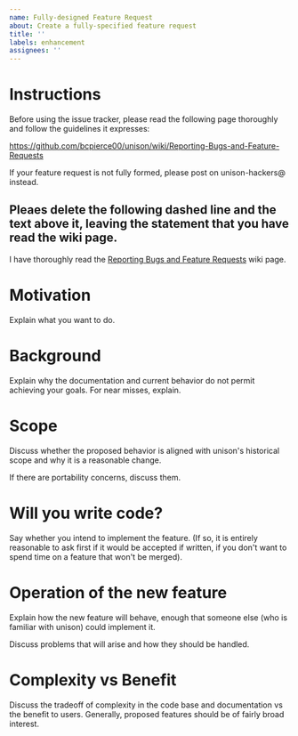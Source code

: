 ```yaml
---
name: Fully-designed Feature Request
about: Create a fully-specified feature request
title: ''
labels: enhancement
assignees: ''
---
```


# Instructions

Before using the issue tracker, please read the following page
thoroughly and follow the guidelines it expresses:

https://github.com/bcpierce00/unison/wiki/Reporting-Bugs-and-Feature-Requests

If your feature request is not fully formed, please post on
unison-hackers@ instead.

Pleaes delete the following dashed line and the text above it, leaving the
statement that you have read the wiki page.
----------------------------------------
I have thoroughly read the [Reporting Bugs and Feature Requests](https://github.com/bcpierce00/unison/wiki/Reporting-Bugs-and-Feature-Requests) wiki page.

# Motivation

Explain what you want to do.

# Background

Explain why the documentation and current behavior do not permit
achieving your goals.  For near misses, explain.

# Scope

Discuss whether the proposed behavior is aligned with unison's historical scope and why it is a reasonable change.

If there are portability concerns, discuss them.

# Will you write code?

Say whether you intend to implement the feature.  (If so, it is
entirely reasonable to ask first if it would be accepted if written,
if you don't want to spend time on a feature that won't be merged).

# Operation of the new feature

Explain how the new feature will behave, enough that someone else (who
is familiar with unison) could implement it.

Discuss problems that will arise and how they should be handled.

# Complexity vs Benefit

Discuss the tradeoff of complexity in the code base and documentation
vs the benefit to users.  Generally, proposed features should be of
fairly broad interest.

